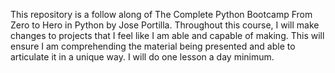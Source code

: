 This repository is a follow along of The Complete Python Bootcamp From Zero to Hero in Python by Jose Portilla.
Throughout this course, I will make changes to projects that I feel like I am able and capable of making. 
This will ensure I am comprehending the material being presented and able to articulate it in a unique way.
I will do one lesson a day minimum.